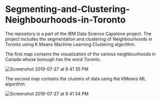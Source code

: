 # Segmenting-and-Clustering-Neighbourhoods-in-Toronto
The repository is a part of the IBM Data Science Capstone project. The project includes the segmentation and clustering of Neighbourhoods in Toronto using K Means Machine Learning Clustering algorithm. 

The first map contains the visualization of the various neighbourhoods in Canada whose borough has the word Toronto.

![Screenshot 2019-07-27 at 9 41 35 PM](https://user-images.githubusercontent.com/35381035/61996888-6a463300-b0b7-11e9-9484-f12729eb3ed1.png)

The second map contains the clusters of data using the KMeans ML algorithm.

![Screenshot 2019-07-27 at 9 41 54 PM](https://user-images.githubusercontent.com/35381035/61997224-2efa3300-b0bc-11e9-8ea1-c7b138c435d4.png)

